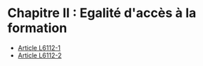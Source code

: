 # Chapitre II : Egalité d'accès à la formation

* [Article L6112-1](./LEGIARTI000028697937.md)
* [Article L6112-2](./LEGIARTI000018764935.md)
